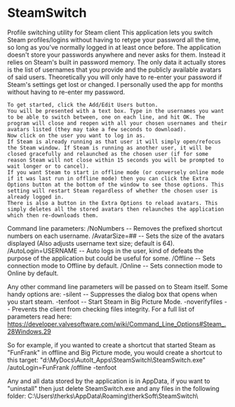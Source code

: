 # SteamSwitch
Profile switching utility for Steam client
  This application lets you switch Steam profiles/logins without having to retype your password all the time, so long as you've normally logged in at least once before.
	The application doesn't store your passwords anywhere and never asks for them. Instead it relies on Steam's built in password memory. The only data it actually stores is the list of usernames that you provide and the publicly available avatars of said users.
	Theoretically you will only have to re-enter your password if Steam's settings get lost or changed. I personally used the app for months without having to re-enter my password.

	To get started, click the Add/Edit Users button.
	You will be presented with a text box. Type in the usernames you want to be able to switch between, one on each line, and hit OK. The program will close and reopen with all your chosen usernames and their avatars listed (they may take a few seconds to download).
	Now click on the user you want to log in as.
	If Steam is already running as that user it will simply open/refocus the Steam window. If Steam is running as another user, it will be closed gracefully and relaunched as the chosen user (if for some reason Steam will not close within 15 seconds you will be prompted to wait longer or to cancel).
	If you want Steam to start in offline mode (or conversely online mode if it was last run in offline mode) then you can click the Extra Options button at the bottom of the window to see those options. This setting will restart Steam regardless of whether the chosen user is already logged in.
	There is also a button in the Extra Options to reload avatars. This simply deletes all the stored avatars then relaunches the application which then re-downloads them.

Command line parameters:
	/NoNumbers -- Removes the prefixed shortcut numbers on each username.
	/AvatarSize=## -- Sets the size of the avatars displayed (Also adjusts username text size; default is 64).
	/AutoLogin=USERNAME -- Auto logs in the user, kind of defeats the purpose of the application but could be useful for some.
	/Offline -- Sets connection mode to Offline by default.
	/Online -- Sets connection mode to Online by default.

Any other command line parameters will be passed on to Steam itself. Some handy options are:
	-silent -- Suppresses the dialog box that opens when you start steam.
	-tenfoot -- Start Steam in Big Picture Mode.
	-noverifyfiles -- Prevents the client from checking files integrity.
	For a full list of parameters read here: https://developer.valvesoftware.com/wiki/Command_Line_Options#Steam_.28Windows.29

So for example, if you wanted to create a shortcut that started Steam as "FunFrank" in offline and Big Picture mode, you would create a shortcut to this target:
	"d:\MyDocs\AutoIt\_Apps\SteamSwitch\SteamSwitch.exe" /autoLogin=FunFrank /offline -tenfoot

Any and all data stored by the application is in AppData, if you want to "uninstall" then just delete SteamSwitch.exe and any files in the following folder:
	C:\Users\therks\AppData\Roaming\therkSoft\SteamSwitch\
